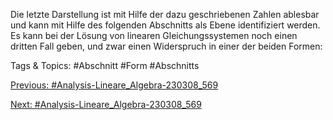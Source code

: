 Die letzte Darstellung ist mit Hilfe der dazu geschriebenen Zahlen ablesbar und kann mit Hilfe des
folgenden Abschnitts als Ebene identifiziert werden.
Es kann bei der Lösung von linearen Gleichungssystemen noch einen dritten Fall geben, und zwar einen
Widerspruch in einer der beiden Formen:

   Tags & Topics:
   #Abschnitt
   #Form
   #Abschnitts

[Previous: #Analysis-Lineare_Algebra-230308_569](Analysis-Lineare_Algebra-230308_569.md)

[Next: #Analysis-Lineare_Algebra-230308_569](Analysis-Lineare_Algebra-230308_569.md)